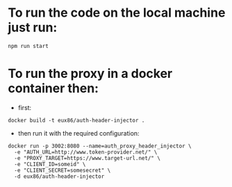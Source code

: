 # To run the code on the local machine just run:
```
npm run start
```

# To run the proxy in a docker container then:
- first: 
```
docker build -t eux86/auth-header-injector .
```
- then run it with the required configuration:
```
docker run -p 3002:8080 --name=auth_proxy_header_injector \
  -e "AUTH_URL=http://www.token-provider.net/" \
  -e "PROXY_TARGET=https://www.target-url.net/" \
  -e "CLIENT_ID=someid" \
  -e "CLIENT_SECRET=somesecret" \
  -d eux86/auth-header-injector
```